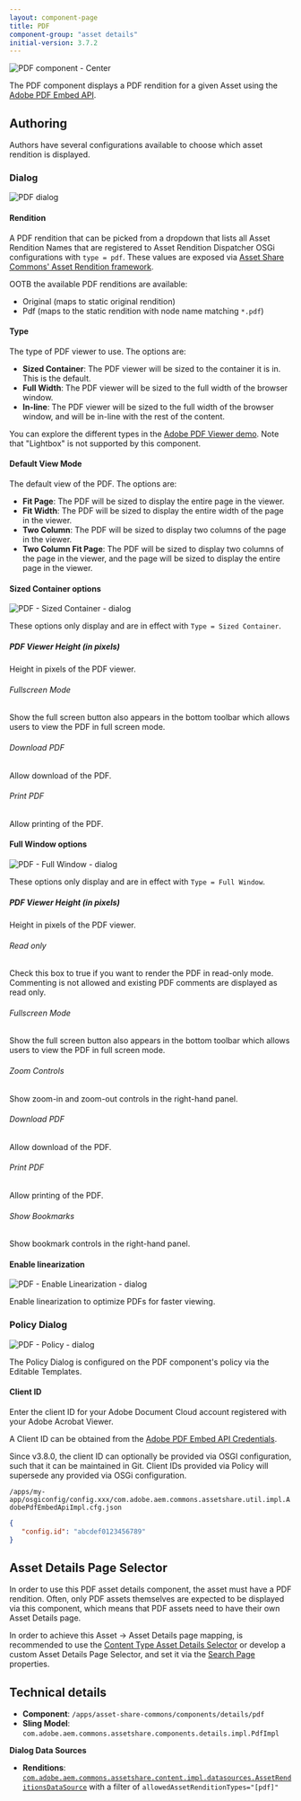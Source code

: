 ```yaml
---
layout: component-page
title: PDF
component-group: "asset details"
initial-version: 3.7.2
---
```


![PDF component - Center](./images/main.png)

The PDF component displays a PDF rendition for a given Asset using the [Adobe PDF Embed API](https://developer.adobe.com/document-services/docs/overview/pdf-embed-api/).

## Authoring

Authors have several configurations available to choose which asset rendition is displayed.

### Dialog

![PDF dialog](./images/dialog.png)

#### Rendition

A PDF rendition that can be picked from a dropdown that lists all Asset Rendition Names that are registered to Asset Rendition Dispatcher OSGi configurations with `type = pdf`. These values are exposed via [Asset Share Commons' Asset Rendition framework](/asset-share-commons/pages/development/asset-renditions/).

OOTB the available PDF renditions are available:

* Original (maps to static original rendition)
* Pdf (maps to the static rendition with node name matching `*.pdf`)

#### Type

The type of PDF viewer to use. The options are:

* **Sized Container**: The PDF viewer will be sized to the container it is in. This is the default.
* **Full Width**: The PDF viewer will be sized to the full width of the browser window.
* **In-line**: The PDF viewer will be sized to the full width of the browser window, and will be in-line with the rest of the content.

You can explore the different types in the [Adobe PDF Viewer demo](https://documentcloud.adobe.com/view-sdk-demo/PDFEmbedAPI). Note that "Lightbox" is not supported by this component.

#### Default View Mode

The default view of the PDF. The options are:

* **Fit Page**: The PDF will be sized to display the entire page in the viewer.
* **Fit Width**: The PDF will be sized to display the entire width of the page in the viewer.
* **Two Column**: The PDF will be sized to display two columns of the page in the viewer.
* **Two Column Fit Page**: The PDF will be sized to display two columns of the page in the viewer, and the page will be sized to display the entire page in the viewer.

#### Sized Container options

![PDF - Sized Container - dialog](./images/dialog_sized-container.png)

These options only display and are in effect with `Type = Sized Container`.

##### PDF Viewer Height (in pixels)

Height in pixels of the PDF viewer.

###### Fullscreen Mode

Show the full screen button also appears in the bottom toolbar which allows users to view the PDF in full screen mode.

###### Download PDF

Allow download of the PDF.

###### Print PDF

Allow printing of the PDF.

#### Full Window options

![PDF - Full Window - dialog](./images/dialog_full-window.png)

These options only display and are in effect with `Type = Full Window`.

##### PDF Viewer Height (in pixels)

Height in pixels of the PDF viewer.

###### Read only

Check this box to true if you want to render the PDF in read-only mode. Commenting is not allowed and existing PDF comments are displayed as read only.

###### Fullscreen Mode

Show the full screen button also appears in the bottom toolbar which allows users to view the PDF in full screen mode.

###### Zoom Controls

Show zoom-in and zoom-out controls in the right-hand panel.

###### Download PDF

Allow download of the PDF.

###### Print PDF

Allow printing of the PDF.

###### Show Bookmarks

Show bookmark controls in the right-hand panel.

#### Enable linearization

![PDF - Enable Linearization - dialog](./images/dialog_enable-linearization.png)

Enable linearization to optimize PDFs for faster viewing.


### Policy Dialog

![PDF - Policy - dialog](./images/policy.png)

The Policy Dialog is configured on the PDF component's policy via the Editable Templates.

#### Client ID

Enter the client ID for your Adobe Document Cloud account registered with your Adobe Acrobat Viewer. 

A Client ID can be obtained from the [Adobe PDF Embed API Credentials](https://acrobatservices.adobe.com/dc-integration-creation-app-cdn/main.html?api=pdf-embed-api).

Since v3.8.0, the client ID can optionally be provided via OSGI configuration, such that it can be maintained in Git. Client IDs provided via Policy will supersede any provided via OSGi configuration.

`/apps/my-app/osgiconfig/config.xxx/com.adobe.aem.commons.assetshare.util.impl.AdobePdfEmbedApiImpl.cfg.json`

```json
{
   "config.id": "abcdef0123456789"
}
```

## Asset Details Page Selector

In order to use this PDF asset details component, the asset must have a PDF rendition. Often, only PDF assets themselves are expected to be displayed via this component, which means that PDF assets need to have their own Asset Details page.

In order to achieve this Asset -> Asset Details page mapping, is recommended to use the [Content Type Asset Details Selector](/asset-share-commons/pages/development/asset-details-selector/) or develop a custom Asset Details Page Selector, and set it via the [Search Page](/asset-share-commons/pages/development/search-page/#asset-details-page-selector) properties.    



## Technical details

* **Component**: `/apps/asset-share-commons/components/details/pdf`
* **Sling Model**: `com.adobe.aem.commons.assetshare.components.details.impl.PdfImpl`

**Dialog Data Sources**

* **Renditions**: [`com.adobe.aem.commons.assetshare.content.impl.datasources.AssetRenditionsDataSource`](https://github.com/Adobe-Marketing-Cloud/asset-share-commons/blob/develop/core/src/main/java/com/adobe/aem/commons/assetshare/content/impl/datasources/AssetRenditionsDataSource.java) with a filter of `allowedAssetRenditionTypes="[pdf]"`
